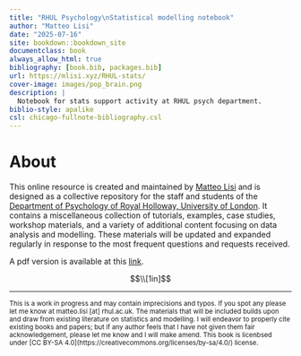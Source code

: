 ```yaml
--- 
title: "RHUL Psychology\nStatistical modelling notebook"
author: "Matteo Lisi"
date: "2025-07-16"
site: bookdown::bookdown_site
documentclass: book
always_allow_html: true
bibliography: [book.bib, packages.bib]
url: https://mlisi.xyz/RHUL-stats/
cover-image: images/pop_brain.png
description: |
  Notebook for stats support activity at RHUL psych department.
biblio-style: apalike
csl: chicago-fullnote-bibliography.csl
---
```


# About

This online resource is created and maintained by [Matteo Lisi](https://mlisi.xyz/) and is designed as a collective repository for the staff and students of the [Department of Psychology of Royal Holloway, University of London](https://www.royalholloway.ac.uk/research-and-teaching/departments-and-schools/psychology/). It contains a miscellaneous collection of tutorials, examples, case studies, workshop materials, and a variety of additional content focusing on data analysis and modelling. These materials will be updated and expanded regularly in response to the most frequent questions and requests received.

A pdf version is available at this [link](https://raw.githubusercontent.com/mattelisi/RHUL-stats/main/RHUL-stats-notebook.pdf).

$$\\[1in]$$

---

<sub>
This is a work in progress and may contain imprecisions and typos. If you spot any please let me know at matteo.lisi [at] rhul.ac.uk.
The materials that will be included builds upon and draw from existing literature on statistics and modelling. I will endeavor to properly cite existing books and papers; but if any author feels that I have not given them fair acknowledgement, please let me know and I will make amend. This book is licenbsed under [CC BY-SA 4.0](https://creativecommons.org/licenses/by-sa/4.0/) license.
</sub>




